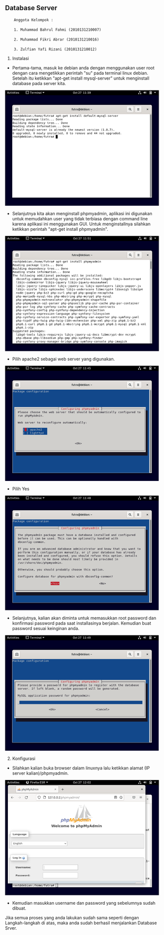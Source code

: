 ## Database Server

        Anggota Kelompok :

        1. Muhammad Bahrul Fahmi (2010131210007)

        2. Muhammad Fikri Abrar (2010131210016)

        3. Zulfian Yafi Rizani (2010131210012)

1. Instalasi 

- Pertama-tama, masuk ke debian anda dengan menggunakan user root dengan cara mengetikkan perintah "su" pada terminal linux debian. Setelah itu ketikkan "apt-get install mysql-server" untuk menginstall database pada server kita.

![gambar](Db1.png)

- Selanjutnya kita akan menginstall phpmyadmin, aplikasi ini digunakan untuk memudahkan user yang tidak terbiasa dengan command line karena aplikasi ini menggunakan GUI. Untuk menginstallnya silahkan ketikkan perintah "apt-get install phpmyadmin". 

![gambar](Db2.png)

- Pilih apache2 sebagai web server yang digunakan.

![gambar](Db3.png)

- Pilih Yes

![gambar](Db4.png)

- Selanjutnya, kalian akan diminta untuk memasukkan root password dan konfirmasi password pada saat installasinya berjalan. Kemudian buat password sesuai keinginan anda.

![gambar](Db5.png)

2. Konfigurasi 

- Silahkan kalian buka browser dalam linuxnya lalu ketikkan alamat (IP server kalian)/phpmyadmin.

![gambar](Db6.png)

- Kemudian masukkan username dan password yang sebelumnya sudah dibuat.

Jika semua proses yang anda lakukan sudah sama seperti dengan Langkah-langkah di atas, maka anda sudah berhasil menjalankan Database Srver.
